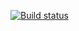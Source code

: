 [![Build status](https://ci.appveyor.com/api/projects/status/f3dgy4kng0tv6j92?svg=true)](https://ci.appveyor.com/project/Andrey09123/ajs-containers-1)